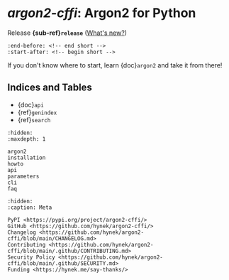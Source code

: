 # *argon2-cffi*: Argon2 for Python

Release **{sub-ref}`release`**  ([What's new?](https://github.com/hynek/argon2-cffi/blob/main/CHANGELOG.md))

```{include} ../README.md
:end-before: <!-- end short -->
:start-after: <!-- begin short -->
```

If you don't know where to start, learn {doc}`argon2` and take it from there!


## Indices and Tables

- {doc}`api`
- {ref}`genindex`
- {ref}`search`


```{toctree}
:hidden:
:maxdepth: 1

argon2
installation
howto
api
parameters
cli
faq
```


```{toctree}
:hidden:
:caption: Meta

PyPI <https://pypi.org/project/argon2-cffi/>
GitHub <https://github.com/hynek/argon2-cffi/>
Changelog <https://github.com/hynek/argon2-cffi/blob/main/CHANGELOG.md>
Contributing <https://github.com/hynek/argon2-cffi/blob/main/.github/CONTRIBUTING.md>
Security Policy <https://github.com/hynek/argon2-cffi/blob/main/.github/SECURITY.md>
Funding <https://hynek.me/say-thanks/>
```
